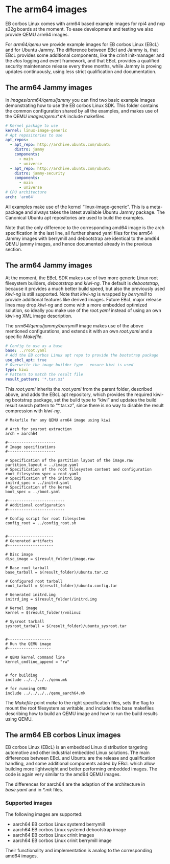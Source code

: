 # The arm64 images

EB corbos Linux comes with arm64 based example images for rpi4 and nxp s32g boards at the moment.
To ease development and testing we also provide QEMU arm64 images.

For _arm64/qemu_ we provide example images for EB corbos Linux (EBcL) and for Ubuntu Jammy.
The difference between EBcl and Jammy is, that EBcL provides some additional components, like the _crinit_ init-manager and the _elos_ logging and event framework, and that EBcL provides a qualified security maintenance release every three months, while Jammy is proving updates continuously, using less strict qualification and documentation.

## The arm64 Jammy images

In _images/arm64/qemu/jammy_ you can find two basic example images demonstrating how to use the EB corbos Linux SDK.
This folder contains the common configuration shared by all the examples, and makes use of the QEMU _images/qemu*.mk_ include makefiles.

```yaml
# Kernel package to use
kernel: linux-image-generic
# Apt repositories to use
apt_repos:
  - apt_repo: http://archive.ubuntu.com/ubuntu
    distro: jammy
    components:
      - main
      - universe
  - apt_repo: http://archive.ubuntu.com/ubuntu
    distro: jammy-security
    components:
      - main
      - universe
# CPU architecture
arch: 'arm64'
```

All examples make use of the kernel “linux-image-generic”. This is a meta-package and always takes the latest available Ubuntu Jammy package.
The Canonical Ubuntu apt repositories are used to build the examples.

Note that the only difference to the corresponding amd64 image is the arch specification in the last line, all further shared yaml files for the arm64 Jammy images with berrymill and debootstrap are identical to the amd64 QEMU jammy images, and hence documented already in the previous section.

## The arm64 Jammy images

At the moment, the EBcL SDK makes use of two more generic Linux root filesystem builders, _debootstrap_ and _kiwi-ng_. The default is _debootstrap_, because it provides a much better build speed, but also the previously used _kiwi-ng_ is still supported.
Note that _kiwi-ng_ is wrapped by _berrymill_ to provide additional features like derived images.
Future EBcL major release lines may drop _kiwi-ng_ and come with a more embedded optimized solution, so ideally you make use of the _root.yaml_ instead of using an own kiwi-ng XML image description.

The _arm64/qemu/jammy/berrymill_ image makes use of the above mentioned configurations, and extends it with an own _root.yaml_ and a specific _Makefile_.

```yaml
# Config to use as a base
base: ../root.yaml
# Add the EB corbos Linux apt repo to provide the bootstrap package
use_ebcl_apt: true
# Overwrite the image builder type - ensure kiwi is used
type: kiwi
# Pattern to match the result file
result_pattern: '*.tar.xz'
```

This _root.yaml_ inherits the _root.yaml_ from the parent folder, described above, and adds the EBcL apt repository, which provides the required kiwi-ng bootstrap package, set the build type to “kiwi” and updates the build result search pattern to “*.tar.xz”, since there is no way to disable the result compression with _kiwi-ng_.

```make
# Makefile for any QEMU arm64 image using kiwi

# Arch for sysroot extraction
arch = aarch64

#---------------------
# Image specifications
#---------------------

# Specification of the partition layout of the image.raw
partition_layout = ../image.yaml
# Specification of the root filesystem content and configuration
root_filesystem_spec = root.yaml
# Specification of the initrd.img
initrd_spec = ../initrd.yaml
# Specification of the kernel
boot_spec = ../boot.yaml

#-------------------------
# Additional configuration
#-------------------------

# Config script for root filesystem
config_root = ../config_root.sh


#--------------------
# Generated artifacts
#--------------------

# Disc image
disc_image = $(result_folder)/image.raw

# Base root tarball
base_tarball = $(result_folder)/ubuntu.tar.xz

# Configured root tarball
root_tarball = $(result_folder)/ubuntu.config.tar

# Generated initrd.img
initrd_img = $(result_folder)/initrd.img

# Kernel image
kernel = $(result_folder)/vmlinuz

# Sysroot tarball
sysroot_tarball = $(result_folder)/ubuntu_sysroot.tar


#-------------------
# Run the QEMU image
#-------------------

# QEMU kernel command line
kernel_cmdline_append = "rw"


# for building
include ../../../../qemu.mk

# for running QEMU
include ../../../../qemu_aarch64.mk
```

The _Makefile_ point _make_ to the right specification files, sets the flag to mount the root filesystem as writable, and includes the base makefiles describing how to build an QEMU image and how to run the build results using QEMU.

## The arm64 EB corbos Linux images

EB corbos Linux (EBcL) is an embedded Linux distribution targeting automotive and other industrial embedded Linux solutions.
The main differences between EBcL and Ubuntu are the release and qualification handling, and some additional components added by EBcL which allow building more lightweight and better performing embedded images.
The code is again very similar to the amd64 QEMU images.

The differences for aarch64 are the adaption of the architecture in _base.yaml_ and in _*.mk_ files.

### Supported images

The following images are supported:

- aarch64 EB corbos Linux systemd berrymill
- aarch64 EB corbos Linux systemd debootstrap image
- aarch64 EB corbos Linux crinit images 
- aarch64 EB corbos Linux crinit berrymill image

Their functionality and implementation is analog to the corresponding amd64 images.

